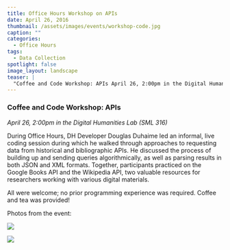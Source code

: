```yaml
---
title: Office Hours Workshop on APIs
date: April 26, 2016
thumbnail: /assets/images/events/workshop-code.jpg
caption: ""
categories: 
  - Office Hours
tags:
  - Data Collection
spotlight: false 
image_layout: landscape
teaser: |
  "Coffee and Code Workshop: APIs April 26, 2:00pm in the Digital Humanities Lab (SML 316) During Office Hours, DH Developer Douglas Duhaime led an informal, live coding session during which he walked..."
---
```


### Coffee and Code Workshop: APIs
*April 26, 2:00pm in the Digital Humanities Lab (SML 316)*
    
During Office Hours, DH Developer Douglas Duhaime led an informal, live coding session during which he walked through approaches to requesting data from historical and bibliographic APIs. He discussed the process of building up and sending queries algorithmically, as well as parsing results in both JSON and XML formats. Together, participants practiced on the Google Books API and the Wikipedia API, two valuable resources for researchers working with various digital materials.
   
All were welcome; no prior programming experience was required. Coffee and tea was provided!
    
Photos from the event:

[<img src="http://web.library.yale.edu/sites/default/files/resize/images/IMG_0496%281%29-223x223.JPG" />](http://web.library.yale.edu/sites/default/files/images/IMG_0496%281%29.JPG)

[<img src="http://web.library.yale.edu/sites/default/files/resize/images/IMG_0497%282%29-300x225.JPG" />](http://web.library.yale.edu/sites/default/files/images/IMG_0497%282%29.JPG)